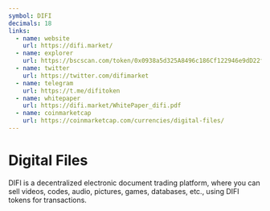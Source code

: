 ```yaml
---
symbol: DIFI
decimals: 18
links:
  - name: website
    url: https://difi.market/
  - name: explorer
    url: https://bscscan.com/token/0x0938a5d325A8496c186Cf122946e9dD22f8a625b
  - name: twitter
    url: https://twitter.com/difimarket
  - name: telegram
    url: https://t.me/difitoken
  - name: whitepaper
    url: https://difi.market/WhitePaper_difi.pdf
  - name: coinmarketcap
    url: https://coinmarketcap.com/currencies/digital-files/
---
```


# Digital Files

DIFI is a decentralized electronic document trading platform, where you can sell videos, codes, audio, pictures, games, databases, etc., using DIFI tokens for transactions.

